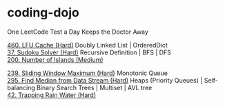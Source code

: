 # coding-dojo
One LeetCode Test a Day Keeps the Doctor Away



[460. LFU Cache (Hard)](Day1.md) Doubly Linked List | OrderedDict\
[37. Sudoku Solver (Hard)](Day1.md) Recursive Definition | BFS | DFS\
[200. Number of Islands (Medium)](Day1.md)

[239. Sliding Window Maximum (Hard)](Day2.md) Monotonic Queue\
[295. Find Median from Data Stream (Hard)](Day2.md) Heaps (Priority Queues) | Self-balancing Binary Search Trees | Multiset | AVL tree\
[42. Trapping Rain Water (Hard)](Day2.md)
